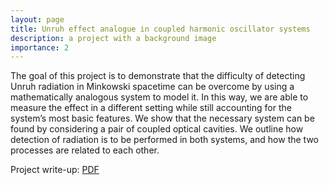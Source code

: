 ```yaml
---
layout: page
title: Unruh effect analogue in coupled harmonic oscillator systems
description: a project with a background image
importance: 2
---
```


The goal of this project is to demonstrate that the difficulty of detecting Unruh radiation in Minkowski spacetime can be overcome by using a mathematically analogous system to model it. In this way, we are able to measure the effect in a different setting while still accounting for the system’s most basic features. We show that the necessary system can be found by considering a pair of coupled optical cavities. We outline how detection of radiation is to be performed in both systems, and how the two processes are related to each other.

Project write-up: [PDF](/assets/pdf/Rozenberg_Liza_Fall_JP.pdf)

  



